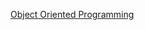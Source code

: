 [Object Oriented Programming](https://docs.google.com/presentation/d/1lbSSPPH9GlfpekM04Djp5qMKP-LxZVBF4eV8KdEaBDM/edit?usp=sharing)
